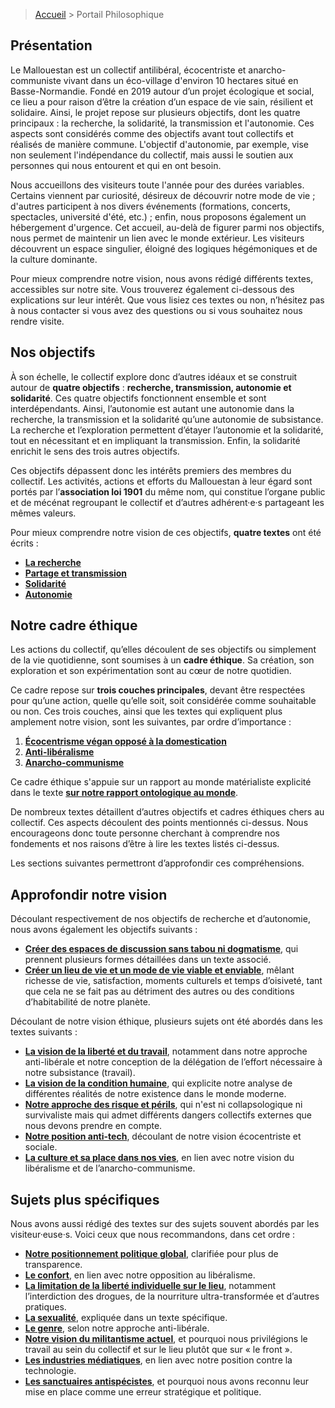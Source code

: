 > <a href="../">Accueil</a> > Portail Philosophique

## **Présentation**

Le Mallouestan est un collectif antilibéral, écocentriste et anarcho-communiste vivant dans un éco-village d'environ 10 hectares situé en Basse-Normandie. Fondé en 2019 autour d’un projet écologique et social, ce lieu a pour raison d’être la création d’un espace de vie sain, résilient et solidaire. Ainsi, le projet repose sur plusieurs objectifs, dont les quatre principaux : la recherche, la solidarité, la transmission et l'autonomie. Ces aspects sont considérés comme des objectifs avant tout collectifs et réalisés de manière commune. L'objectif d'autonomie, par exemple, vise non seulement l'indépendance du collectif, mais aussi le soutien aux personnes qui nous entourent et qui en ont besoin.

Nous accueillons des visiteurs toute l'année pour des durées variables. Certains viennent par curiosité, désireux de découvrir notre mode de vie ; d'autres participent à nos divers événements (formations, concerts, spectacles, université d'été, etc.) ; enfin, nous proposons également un hébergement d'urgence. Cet accueil, au-delà de figurer parmi nos objectifs, nous permet de maintenir un lien avec le monde extérieur. Les visiteurs découvrent un espace singulier, éloigné des logiques hégémoniques et de la culture dominante.

Pour mieux comprendre notre vision, nous avons rédigé différents textes, accessibles sur notre site. Vous trouverez également ci-dessous des explications sur leur intérêt. Que vous lisiez ces textes ou non, n’hésitez pas à nous contacter si vous avez des questions ou si vous souhaitez nous rendre visite.

## Nos objectifs

À son échelle, le collectif explore donc d’autres idéaux et se construit autour de **quatre objectifs** : **recherche, transmission, autonomie et solidarité**. Ces quatre objectifs fonctionnent ensemble et sont interdépendants. Ainsi, l’autonomie est autant une autonomie dans la recherche, la transmission et la solidarité qu’une autonomie de subsistance. La recherche et l’exploration permettent d’étayer l’autonomie et la solidarité, tout en nécessitant et en impliquant la transmission. Enfin, la solidarité enrichit le sens des trois autres objectifs.

Ces objectifs dépassent donc les intérêts premiers des membres du collectif. Les activités, actions et efforts du Mallouestan à leur égard sont portés par l’**association loi 1901** du même nom, qui constitue l’organe public et de mécénat regroupant le collectif et d’autres adhérent·e·s partageant les mêmes valeurs.

Pour mieux comprendre notre vision de ces objectifs, **quatre textes** ont été écrits :
- **[La recherche](/r/philosophie-objectifs-recherche)**
- **[Partage et transmission](/r/philosophie-objectifs-transmission)**
- **[Solidarité](/r/philosophie-objectifs-solidarite)**
- **[Autonomie](/r/philosophie-objectifs-autonomie)**


## **Notre cadre éthique**

Les actions du collectif, qu’elles découlent de ses objectifs ou simplement de la vie quotidienne, sont soumises à un **cadre éthique**. Sa création, son exploration et son expérimentation sont au cœur de notre quotidien.

Ce cadre repose sur **trois couches principales**, devant être respectées pour qu’une action, quelle qu’elle soit, soit considérée comme souhaitable ou non. Ces trois couches, ainsi que les textes qui expliquent plus amplement notre vision, sont les suivantes, par ordre d’importance :
1. **[Écocentrisme végan opposé à la domestication](/r/philosophie-cadre-ethique-environnementale)**
2. **[Anti-libéralisme](/r/philosophie-cadre-antiliberalisme)**
3. **[Anarcho-communisme](/404)**

Ce cadre éthique s'appuie sur un rapport au monde matérialiste explicité dans le texte **[sur notre rapport ontologique au monde](/r/philosophie-cadre-meta-physique)**.

De nombreux textes détaillent d’autres objectifs et cadres éthiques chers au collectif. Ces aspects découlent des points mentionnés ci-dessus. Nous encourageons donc toute personne cherchant à comprendre nos fondements et nos raisons d’être à lire les textes listés ci-dessus.

Les sections suivantes permettront d’approfondir ces compréhensions.

## **Approfondir notre vision**

Découlant respectivement de nos objectifs de recherche et d’autonomie, nous avons également les objectifs suivants :

- **[Créer des espaces de discussion sans tabou ni dogmatisme](/404)**, qui prennent plusieurs formes détaillées dans un texte associé.
- **[Créer un lieu de vie et un mode de vie viable et enviable](/404)**, mêlant richesse de vie, satisfaction, moments culturels et temps d’oisiveté, tant que cela ne se fait pas au détriment des autres ou des conditions d’habitabilité de notre planète.

Découlant de notre vision éthique, plusieurs sujets ont été abordés dans les textes suivants :

- **[La vision de la liberté et du travail](/r/travail-liberte)**, notamment dans notre approche anti-libérale et notre conception de la délégation de l’effort nécessaire à notre subsistance (travail).
- **[La vision de la condition humaine](/r/philosophie-cadre-condition-humaine)**, qui explicite notre analyse de différentes réalités de notre existence dans le monde moderne.
- **[Notre approche des risque et périls](/r/philosophie-cadre-risques-perils)**, qui n'est ni collapsologique ni survivaliste mais qui admet différents dangers collectifs externes que nous devons prendre en compte.
- **[Notre position anti-tech](/r/philosophie-specifiques-anti-tech.md)**, découlant de notre vision écocentriste et sociale.
- **[La culture et sa place dans nos vies](/r/philosophie-cadre-vie-culturel)**, en lien avec notre vision du libéralisme et de l’anarcho-communisme.
  
## **Sujets plus spécifiques**

Nous avons aussi rédigé des textes sur des sujets souvent abordés par les visiteur·euse·s. Voici ceux que nous recommandons, dans cet ordre :

- **[Notre positionnement politique global](/r/philosophie-specifiques-echiquier)**, clarifiée pour plus de transparence.
- **[Le confort](/r/philosophie-specifiques-confort)**, en lien avec notre opposition au libéralisme.
- **[La limitation de la liberté individuelle sur le lieu](/r/philosophie-specifiques-consommation)**, notamment l’interdiction des drogues, de la nourriture ultra-transformée et d’autres pratiques.
- **[La sexualité](/r/philosophie-specifiques-sexualite)**, expliquée dans un texte spécifique.
- **[Le genre](/r/philosophie-specifiques-genre)**, selon notre approche anti-libérale.
- **[Notre vision du militantisme actuel](/r/philosophie-specifiques-militantisme)**, et pourquoi nous privilégions le travail au sein du collectif et sur le lieu plutôt que sur « le front ».
- **[Les industries médiatiques](/r/philosophie-specifiques-media-industrie)**, en lien avec notre position contre la technologie.
- **[Les sanctuaires antispécistes](/r/philosophie-specifiques-sanctuaires)**, et pourquoi nous avons reconnu leur mise en place comme une erreur stratégique et politique.
